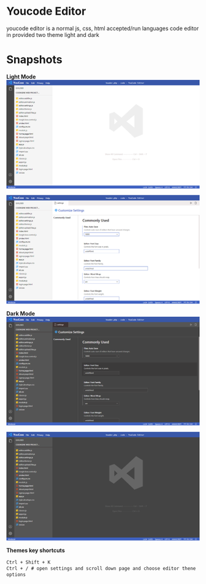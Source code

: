 # Youcode Editor
youcode editor is a normal js, css, html accepted/run languages code editor in provided two theme light and dark

# Snapshots
**Light Mode**
![YC snap](./snapshot/snap1.png)

![YC snap](./snapshot/snap2.png)

**Dark Mode**
![YC snap](./snapshot/snap3.png)

![YC snap](./snapshot/snap4.png)


**Themes key shortcuts**
```
Ctrl + Shift + K
Ctrl + / # open settings and scroll down page and choose editor thene options
```

